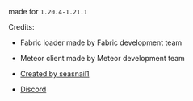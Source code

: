 made for `1.20.4-1.21.1`


Credits:

- Fabric loader made by Fabric development team

- Meteor client made by Meteor development team



- [Created by seasnail1](https://namemc.com/profile/seasnail1.1)

- [Discord](https://discord.gg/nh9pjVhsVb)
